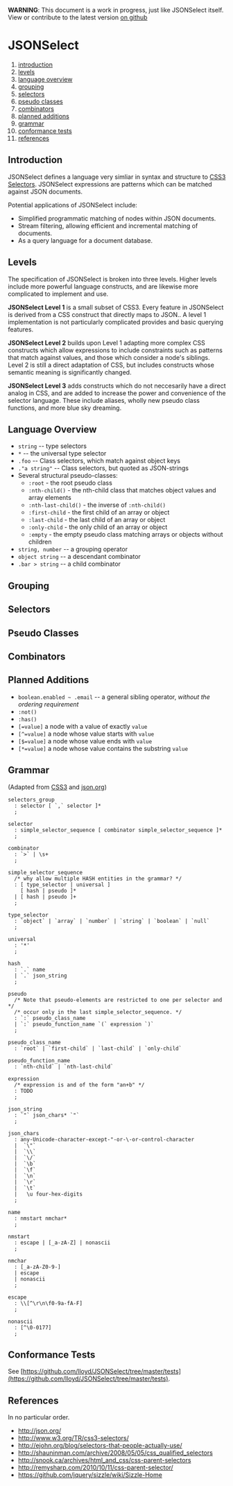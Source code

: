 **WARNING**: This document is a work in progress, just like JSONSelect itself.
View or contribute to the latest version [on github](http://github.com/lloyd/JSONSelect/blob/master/JSONSelect.md)

# JSONSelect

  1. [introduction](#introduction)
  1. [levels](#levels)
  1. [language overview](#overview)
  1. [grouping](#grouping)
  1. [selectors](#selectors)
  1. [pseudo classes](#pseudo)
  1. [combinators](#combinators)
  1. [planned additions](#additions)
  1. [grammar](#grammar)
  1. [conformance tests](#tests)
  1. [references](#references)

## Introduction<a name="introduction"></a>

JSONSelect defines a language very simliar in syntax and structure to 
[CSS3 Selectors](http://www.w3.org/TR/css3-selectors/).  JSONSelect 
expressions are patterns which can be matched against JSON documents.

Potential applications of JSONSelect include:

  * Simplified programmatic matching of nodes within JSON documents.
  * Stream filtering, allowing efficient and incremental matching of documents.
  * As a query language for a document database.

## Levels<a name="levels"></a>

The specification of JSONSelect is broken into three levels.  Higher
levels include more powerful language constructs, and are likewise more
complicated to implement and use.

**JSONSelect Level 1** is a small subset of CSS3.  Every feature in 
JSONSelect is derived from a CSS construct that directly maps to JSON..
A level 1 implementation is not particularly complicated provides and
basic querying features.

**JSONSelect Level 2** builds upon Level 1 adapting more complex CSS
constructs which allow expressions to include constraints such as
patterns that match against values, and those which consider a node's
siblings.  Level 2 is still a direct adaptation of CSS, but includes
constructs whose semantic meaning is significantly changed.

**JSONSelect Level 3** adds constructs which do not neccesarily have a 
direct analog in CSS, and are added to increase the power and convenience
of the selector language.  These include aliases, wholly new pseudo 
class functions, and more blue sky dreaming.

## Language Overview<a name="overview"></a>

  * `string` -- type selectors
  * `*` -- the universal type selector
  * `.foo` -- Class selectors, which match against object keys
  * `."a string"` -- Class selectors, but quoted as JSON-strings
  * Several structural pseudo-classes:
    * `:root` - the root pseudo class
    * `:nth-child()` - the nth-child class that matches object
      values and array elements
    * `:nth-last-child()` - the inverse of `:nth-child()`
    * `:first-child` - the first child of an array or object
    * `:last-child` - the last child of an array or object
    * `:only-child` - the only child of an array or object
    * `:empty` - the empty pseudo class matching arrays or objects
      without children
  * `string, number` -- a grouping operator
  * `object string` -- a descendant combinator
  * `.bar > string` -- a child combinator

## Grouping<a name="grouping"></a>

## Selectors<a name="selectors"></a>

## Pseudo Classes<a name="pseudo"></a>

## Combinators<a name="combinators"></a>

## Planned Additions<a name="additions"></a>

  * `boolean.enabled ~ .email` -- a general sibling operator,
    *without the ordering requirement*
  * `:not()`
  * `:has()`
  * `[=value]` a node with a value of exactly `value`
  * `[^=value]` a node whose value starts with `value`
  * `[$=value]` a node whose value ends with `value`
  * `[*=value]` a node whose value contains the substring `value`


## Grammar<a name="grammar"></a>

(Adapted from [CSS3](http://www.w3.org/TR/css3-selectors/#descendant-combinators) and
 [json.org](http://json.org/))

    selectors_group
      : selector [ `,` selector ]*
      ;
    
    selector
      : simple_selector_sequence [ combinator simple_selector_sequence ]*
      ;
    
    combinator
      : `>` | \s+
      ;
    
    simple_selector_sequence
      /* why allow multiple HASH entities in the grammar? */
      : [ type_selector | universal ]
        [ hash | pseudo ]*
      | [ hash | pseudo ]+
      ;
    
    type_selector
      : `object` | `array` | `number` | `string` | `boolean` | `null`
      ;

    universal
      : '*'
      ;

    hash
      : `.` name
      | `.` json_string
      ;
    
    pseudo
      /* Note that pseudo-elements are restricted to one per selector and */
      /* occur only in the last simple_selector_sequence. */
      : `:` pseudo_class_name
      | `:` pseudo_function_name `(` expression `)`
      ;

    pseudo_class_name
      : `root` | `first-child` | `last-child` | `only-child`
    
    pseudo_function_name
      : `nth-child` | `nth-last-child`

    expression
      /* expression is and of the form "an+b" */
      : TODO
      ;

    json_string
      : `"` json_chars* `"`
      ;

    json_chars
      : any-Unicode-character-except-"-or-\-or-control-character
      |  `\"`
      |  `\\`
      |  `\/`
      |  `\b`
      |  `\f`
      |  `\n`
      |  `\r`
      |  `\t`
      |   \u four-hex-digits 
      ;

    name
      : nmstart nmchar*
      ;

    nmstart
      : escape | [_a-zA-Z] | nonascii
      ;

    nmchar
      : [_a-zA-Z0-9-]
      | escape
      | nonascii
      ;
 
    escape 
      : \\[^\r\n\f0-9a-fA-F]
      ;

    nonascii
      : [^\0-0177]
      ;

## Conformance Tests<a name="tests"></a>

See [https://github.com/lloyd/JSONSelect/tree/master/tests](https://github.com/lloyd/JSONSelect/tree/master/tests).

## References<a name="references"></a>

In no particular order.

  * http://json.org/
  * http://www.w3.org/TR/css3-selectors/
  * http://ejohn.org/blog/selectors-that-people-actually-use/
  * http://shauninman.com/archive/2008/05/05/css_qualified_selectors
  * http://snook.ca/archives/html_and_css/css-parent-selectors
  * http://remysharp.com/2010/10/11/css-parent-selector/
  * https://github.com/jquery/sizzle/wiki/Sizzle-Home
